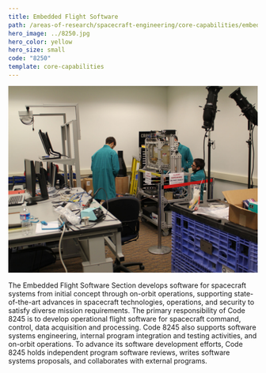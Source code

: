 ```yaml
---
title: Embedded Flight Software
path: /areas-of-research/spacecraft-engineering/core-capabilities/embedded-flight-software
hero_image: ../8250.jpg
hero_color: yellow
hero_size: small
code: "8250"
template: core-capabilities
---
```

![Embedded Flight Software Team](8245.jpg)

The Embedded Flight Software Section develops software for spacecraft systems from initial concept through on-orbit operations, supporting state-of-the-art advances in spacecraft technologies, operations, and security to satisfy diverse mission requirements. The primary responsibility of Code 8245 is to develop operational flight software for spacecraft command, control, data acquisition and processing. Code 8245 also supports software systems engineering, internal program integration and testing activities, and on-orbit operations. To advance its software development efforts, Code 8245 holds independent program software reviews, writes software systems proposals, and collaborates with external programs.
